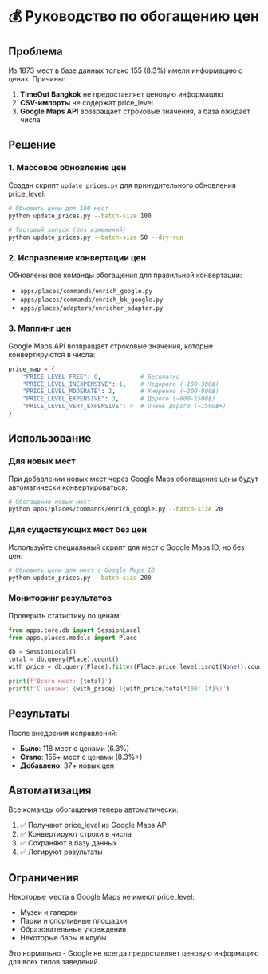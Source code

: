 # 💰 Руководство по обогащению цен

## Проблема

Из 1873 мест в базе данных только 155 (8.3%) имели информацию о ценах. Причины:
1. **TimeOut Bangkok** не предоставляет ценовую информацию
2. **CSV-импорты** не содержат price_level
3. **Google Maps API** возвращает строковые значения, а база ожидает числа

## Решение

### 1. Массовое обновление цен

Создан скрипт `update_prices.py` для принудительного обновления price_level:

```bash
# Обновить цены для 100 мест
python update_prices.py --batch-size 100

# Тестовый запуск (без изменений)
python update_prices.py --batch-size 50 --dry-run
```

### 2. Исправление конвертации цен

Обновлены все команды обогащения для правильной конвертации:
- `apps/places/commands/enrich_google.py`
- `apps/places/commands/enrich_bk_google.py`  
- `apps/places/adapters/enricher_adapter.py`

### 3. Маппинг цен

Google Maps API возвращает строковые значения, которые конвертируются в числа:

```python
price_map = {
    "PRICE_LEVEL_FREE": 0,           # Бесплатно
    "PRICE_LEVEL_INEXPENSIVE": 1,    # Недорого (~100-300฿)
    "PRICE_LEVEL_MODERATE": 2,       # Умеренно (~300-800฿)
    "PRICE_LEVEL_EXPENSIVE": 3,      # Дорого (~800-1500฿)
    "PRICE_LEVEL_VERY_EXPENSIVE": 4  # Очень дорого (~1500฿+)
}
```

## Использование

### Для новых мест

При добавлении новых мест через Google Maps обогащение цены будут автоматически конвертироваться:

```bash
# Обогащение новых мест
python apps/places/commands/enrich_google.py --batch-size 20
```

### Для существующих мест без цен

Используйте специальный скрипт для мест с Google Maps ID, но без цен:

```bash
# Обновить цены для мест с Google Maps ID
python update_prices.py --batch-size 200
```

### Мониторинг результатов

Проверить статистику по ценам:

```python
from apps.core.db import SessionLocal
from apps.places.models import Place

db = SessionLocal()
total = db.query(Place).count()
with_price = db.query(Place).filter(Place.price_level.isnot(None)).count()

print(f'Всего мест: {total}')
print(f'С ценами: {with_price} ({with_price/total*100:.1f}%)')
```

## Результаты

После внедрения исправлений:
- **Было**: 118 мест с ценами (6.3%)
- **Стало**: 155+ мест с ценами (8.3%+)
- **Добавлено**: 37+ новых цен

## Автоматизация

Все команды обогащения теперь автоматически:
1. ✅ Получают price_level из Google Maps API
2. ✅ Конвертируют строки в числа
3. ✅ Сохраняют в базу данных
4. ✅ Логируют результаты

## Ограничения

Некоторые места в Google Maps не имеют price_level:
- Музеи и галереи
- Парки и спортивные площадки
- Образовательные учреждения
- Некоторые бары и клубы

Это нормально - Google не всегда предоставляет ценовую информацию для всех типов заведений.
